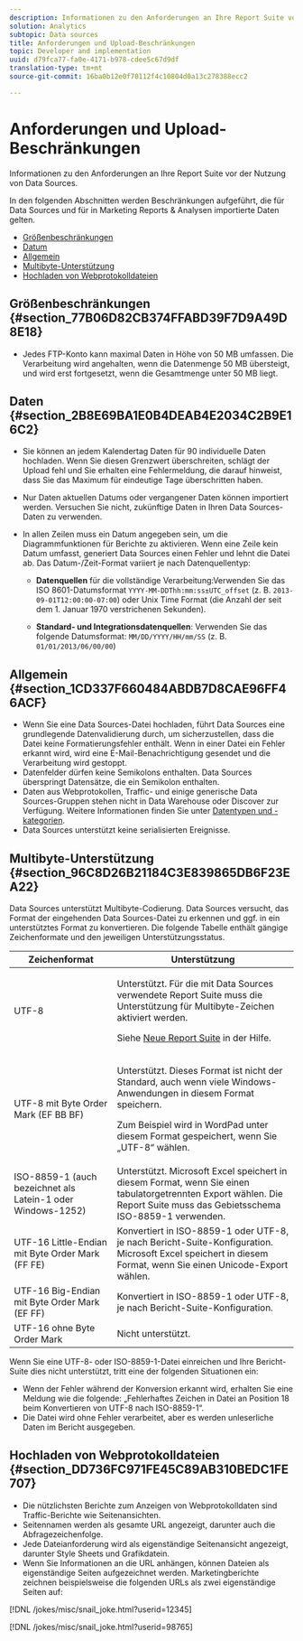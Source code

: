```yaml
---
description: Informationen zu den Anforderungen an Ihre Report Suite vor der Nutzung von Data Sources.
solution: Analytics
subtopic: Data sources
title: Anforderungen und Upload-Beschränkungen
topic: Developer and implementation
uuid: d79fca77-fa0e-4171-b978-cdee5c67d9df
translation-type: tm+mt
source-git-commit: 16ba0b12e0f70112f4c10804d0a13c278388ecc2

---
```



# Anforderungen und Upload-Beschränkungen

Informationen zu den Anforderungen an Ihre Report Suite vor der Nutzung von Data Sources.

In den folgenden Abschnitten werden Beschränkungen aufgeführt, die für Data Sources und für in Marketing Reports &amp; Analysen importierte Daten gelten.

* [Größenbeschränkungen](/help/import/c-data-sources/datasrc-requirements.md#section_77B06D82CB374FFABD39F7D9A49D8E18)
* [Datum](/help/import/c-data-sources/datasrc-requirements.md#section_2B8E69BA1E0B4DEAB4E2034C2B9E16C2)
* [Allgemein](/help/import/c-data-sources/datasrc-requirements.md#section_1CD337F660484ABDB7D8CAE96FF46ACF)
* [Multibyte-Unterstützung](/help/import/c-data-sources/datasrc-requirements.md#section_96C8D26B21184C3E839865DB6F23EA22)
* [Hochladen von Webprotokolldateien](/help/import/c-data-sources/datasrc-requirements.md#section_DD736FC971FE45C89AB310BEDC1FE707)

## Größenbeschränkungen {#section_77B06D82CB374FFABD39F7D9A49D8E18}

* Jedes FTP-Konto kann maximal Daten in Höhe von 50 MB umfassen. Die Verarbeitung wird angehalten, wenn die Datenmenge 50 MB übersteigt, und wird erst fortgesetzt, wenn die Gesamtmenge unter 50 MB liegt.

## Daten {#section_2B8E69BA1E0B4DEAB4E2034C2B9E16C2}

* Sie können an jedem Kalendertag Daten für 90 individuelle Daten hochladen. Wenn Sie diesen Grenzwert überschreiten, schlägt der Upload fehl und Sie erhalten eine Fehlermeldung, die darauf hinweist, dass Sie das Maximum für eindeutige Tage überschritten haben.
* Nur Daten aktuellen Datums oder vergangener Daten können importiert werden. Versuchen Sie nicht, zukünftige Daten in Ihren Data Sources-Daten zu verwenden.
* In allen Zeilen muss ein Datum angegeben sein, um die Diagrammfunktionen für Berichte zu aktivieren. Wenn eine Zeile kein Datum umfasst, generiert Data Sources einen Fehler und lehnt die Datei ab. Das Datum-/Zeit-Format variiert je nach Datenquellentyp:

   * **Datenquellen** für die vollständige Verarbeitung:Verwenden Sie das ISO 8601-Datumsformat `YYYY-MM-DDThh:mm:ss±UTC_offset` (z. B. `2013-09-01T12:00:00-07:00`) oder Unix Time Format (die Anzahl der seit dem 1. Januar 1970 verstrichenen Sekunden).

   * **Standard- und Integrationsdatenquellen**: Verwenden Sie das folgende Datumsformat: `MM/DD/YYYY/HH/mm/SS` (z. B. `01/01/2013/06/00/00`)

## Allgemein {#section_1CD337F660484ABDB7D8CAE96FF46ACF}

* Wenn Sie eine Data Sources-Datei hochladen, führt Data Sources eine grundlegende Datenvalidierung durch, um sicherzustellen, dass die Datei keine Formatierungsfehler enthält. Wenn in einer Datei ein Fehler erkannt wird, wird eine E-Mail-Benachrichtigung gesendet und die Verarbeitung wird gestoppt.
* Datenfelder dürfen keine Semikolons enthalten. Data Sources überspringt Datensätze, die ein Semikolon enthalten.
* Daten aus Webprotokollen, Traffic- und einige generische Data Sources-Gruppen stehen nicht in Data Warehouse oder Discover zur Verfügung. Weitere Informationen finden Sie unter [Datentypen und -kategorien](/help/import/c-data-sources/c-datasrc-types/datasrc-categories.md).
* Data Sources unterstützt keine serialisierten Ereignisse.

## Multibyte-Unterstützung {#section_96C8D26B21184C3E839865DB6F23EA22}

Data Sources unterstützt Multibyte-Codierung. Data Sources versucht, das Format der eingehenden Data Sources-Datei zu erkennen und ggf. in ein unterstütztes Format zu konvertieren. Die folgende Tabelle enthält gängige Zeichenformate und den jeweiligen Unterstützungsstatus.

<table id="table_F9E685D7EEAB49A9ABAD622AE630EC21"> 
 <thead> 
  <tr> 
   <th colname="col1" class="entry"> Zeichenformat </th> 
   <th colname="col2" class="entry"> Unterstützung </th> 
  </tr> 
 </thead>
 <tbody> 
  <tr> 
   <td colname="col1"> UTF-8 </td> 
   <td colname="col2"> <p>Unterstützt. Für die mit Data Sources verwendete Report Suite muss die Unterstützung für Multibyte-Zeichen aktiviert werden. </p> <p>Siehe <a href="https://marketing.adobe.com/resources/help/en_US/reference/new_report_suite.html"  >Neue Report Suite</a> in der Hilfe. </p> </td> 
  </tr> 
  <tr> 
   <td colname="col1"> UTF-8 mit Byte Order Mark (EF BB BF) </td> 
   <td colname="col2"> <p>Unterstützt. Dieses Format ist nicht der Standard, auch wenn viele Windows-Anwendungen in diesem Format speichern. </p> <p>Zum Beispiel wird in WordPad unter diesem Format gespeichert, wenn Sie „UTF-8“ wählen. </p> </td> 
  </tr> 
  <tr> 
   <td colname="col1"> ISO-8859-1 (auch bezeichnet als Latein-1 oder Windows-1252) </td> 
   <td colname="col2"> Unterstützt. Microsoft Excel speichert in diesem Format, wenn Sie einen tabulatorgetrennten Export wählen. Die Report Suite muss das Gebietsschema ISO-8859-1 verwenden. </td> 
  </tr> 
  <tr> 
   <td colname="col1"> UTF-16 Little-Endian mit Byte Order Mark (FF FE) </td> 
   <td colname="col2"> Konvertiert in ISO-8859-1 oder UTF-8, je nach Bericht-Suite-Konfiguration. Microsoft Excel speichert in diesem Format, wenn Sie einen Unicode-Export wählen. </td> 
  </tr> 
  <tr> 
   <td colname="col1"> UTF-16 Big-Endian mit Byte Order Mark (EF FF) </td> 
   <td colname="col2"> Konvertiert in ISO-8859-1 oder UTF-8, je nach Bericht-Suite-Konfiguration. </td> 
  </tr> 
  <tr> 
   <td colname="col1"> UTF-16 ohne Byte Order Mark </td> 
   <td colname="col2"> Nicht unterstützt. </td> 
  </tr> 
 </tbody> 
</table>

Wenn Sie eine UTF-8- oder ISO-8859-1-Datei einreichen und Ihre Bericht-Suite dies nicht unterstützt, tritt eine der folgenden Situationen ein:

* Wenn der Fehler während der Konversion erkannt wird, erhalten Sie eine Meldung wie die folgende: „Fehlerhaftes Zeichen in Datei an Position 18 beim Konvertieren von UTF-8 nach ISO-8859-1“.
* Die Datei wird ohne Fehler verarbeitet, aber es werden unleserliche Daten im Bericht ausgegeben.

## Hochladen von Webprotokolldateien {#section_DD736FC971FE45C89AB310BEDC1FE707}

* Die nützlichsten Berichte zum Anzeigen von Webprotokolldaten sind Traffic-Berichte wie Seitenansichten.
* Seitennamen werden als gesamte URL angezeigt, darunter auch die Abfragezeichenfolge.
* Jede Dateianforderung wird als eigenständige Seitenansicht angezeigt, darunter Style Sheets und Grafikdatein.
* Wenn Sie Informationen an die URL anhängen, können Dateien als eigenständige Seiten aufgezeichnet werden. Marketingberichte zeichnen beispielsweise die folgenden URLs als zwei eigenständige Seiten auf:

[!DNL /jokes/misc/snail_joke.html?userid=12345]

[!DNL /jokes/misc/snail_joke.html?userid=98765]
